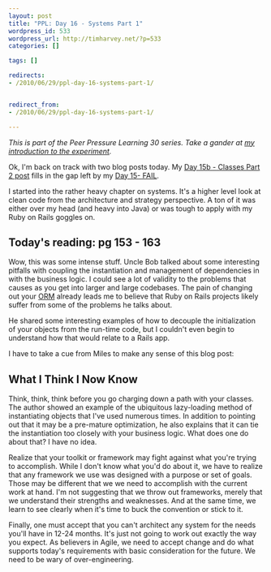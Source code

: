 ```yaml
--- 
layout: post
title: "PPL: Day 16 - Systems Part 1"
wordpress_id: 533
wordpress_url: http://timharvey.net/?p=533
categories: []

tags: []

redirects:
- /2010/06/29/ppl-day-16-systems-part-1/


redirect_from:
- /2010/06/29/ppl-day-16-systems-part-1/

---
```

_This is part of the Peer Pressure Learning 30 series. Take a gander at [my introduction to the experiment](http://timharvey.net/2010/06/11/peer-pressure-learning-experiment/)._

Ok, I'm back on track with two blog posts today. My [Day 15b - Classes Part 2 post](http://timharvey.net/2010/06/29/ppl-day-15b-classes-part-2/) fills in the gap left by my [Day 15- FAIL](http://timharvey.net/2010/06/28/ppl-day-15-fail/).

I started into the rather heavy chapter on systems. It's a higher level look at clean code from the architecture and strategy perspective. A ton of it was either over my head (and heavy into Java) or was tough to apply with my Ruby on Rails goggles on.

## Today's reading: pg 153 - 163

Wow, this was some intense stuff. Uncle Bob talked about some interesting pitfalls with coupling the instantiation and management of dependencies in with the business logic. I could see a lot of validity to the problems that causes as you get into larger and large codebases. The pain of changing out your [ORM](http://en.wikipedia.org/wiki/Object-relational_mapping) already leads me to believe that Ruby on Rails projects likely suffer from some of the problems he talks about.

He shared some interesting examples of how to decouple the initialization of your objects from the run-time code, but I couldn't even begin to understand how that would relate to a Rails app.

I have to take a cue from Miles to make any sense of this blog post:

## What I Think I Now Know

Think, think, think before you go charging down a path with your classes. The author showed an example of the ubiquitous lazy-loading method of instantiating objects that I've used numerous times. In addition to pointing out that it may be a pre-mature optimization, he also explains that it can tie the instantiation too closely with your business logic. What does one do about that? I have no idea.

Realize that your toolkit or framework may fight against what you're trying to accomplish. While I don't know what you'd do about it, we have to realize that any framework we use was designed with a purpose or set of goals. Those may be different that we we need to accomplish with the current work at hand. I'm not suggesting that we throw out frameworks, merely that we understand their strengths and weaknesses. And at the same time, we learn to see clearly when it's time to buck the convention or stick to it.

Finally, one must accept that you can't architect any system for the needs you'll have in 12-24 months. It's just not going to work out exactly the way you expect. As believers in Agile, we need to accept change and do what supports today's requirements with basic consideration for the future. We need to be wary of over-engineering. 
